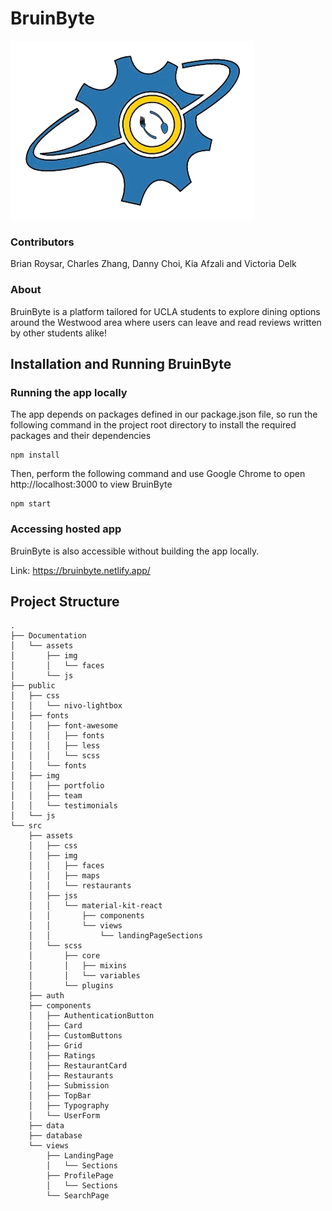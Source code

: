 # BruinByte

![logo](./logo.png)

### Contributors

Brian Roysar, Charles Zhang, Danny Choi, Kia Afzali and Victoria Delk

### About

BruinByte is a platform tailored for UCLA students to explore dining options around the Westwood area where users can leave and read reviews written by other students alike!

## Installation and Running BruinByte

### Running the app locally

The app depends on packages defined in our package.json file, so run the following command in the project root directory to install the required packages and their dependencies

```
npm install
```

Then, perform the following command and use Google Chrome to open http://localhost:3000 to view BruinByte

```
npm start
```

### Accessing hosted app

BruinByte is also accessible without building the app locally.

Link: https://bruinbyte.netlify.app/

## Project Structure

```
.
├── Documentation
│   └── assets
│       ├── img
│       │   └── faces
│       └── js
├── public
│   ├── css
│   │   └── nivo-lightbox
│   ├── fonts
│   │   ├── font-awesome
│   │   │   ├── fonts
│   │   │   ├── less
│   │   │   └── scss
│   │   └── fonts
│   ├── img
│   │   ├── portfolio
│   │   ├── team
│   │   └── testimonials
│   └── js
└── src
    ├── assets
    │   ├── css
    │   ├── img
    │   │   ├── faces
    │   │   ├── maps
    │   │   └── restaurants
    │   ├── jss
    │   │   └── material-kit-react
    │   │       ├── components
    │   │       └── views
    │   │           └── landingPageSections
    │   └── scss
    │       ├── core
    │       │   ├── mixins
    │       │   └── variables
    │       └── plugins
    ├── auth
    ├── components
    │   ├── AuthenticationButton
    │   ├── Card
    │   ├── CustomButtons
    │   ├── Grid
    │   ├── Ratings
    │   ├── RestaurantCard
    │   ├── Restaurants
    │   ├── Submission
    │   ├── TopBar
    │   ├── Typography
    │   └── UserForm
    ├── data
    ├── database
    └── views
        ├── LandingPage
        │   └── Sections
        ├── ProfilePage
        │   └── Sections
        └── SearchPage
```
